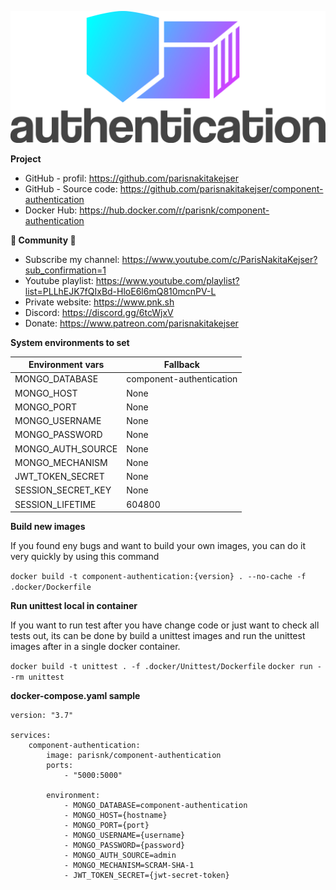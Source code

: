 ![alt text](tools/logo/authentication.png)

**Project**

- GitHub - profil: https://github.com/parisnakitakejser
- GitHub - Source code: https://github.com/parisnakitakejser/component-authentication
- Docker Hub: https://hub.docker.com/r/parisnk/component-authentication

**🌟 Community 🌟**

- Subscribe my channel: https://www.youtube.com/c/ParisNakitaKejser?sub_confirmation=1
- Youtube playlist: https://www.youtube.com/playlist?list=PLLhEJK7fQIxBd-HloE6l6mQ810mcnPV-L
- Private website: https://www.pnk.sh
- Discord: https://discord.gg/6tcWjxV
- Donate: https://www.patreon.com/parisnakitakejser

**System environments to set**

| Environment vars   | Fallback                 |
| ------------------ | ------------------------ |
| MONGO_DATABASE     | component-authentication |
| MONGO_HOST         | None                     |
| MONGO_PORT         | None                     |
| MONGO_USERNAME     | None                     |
| MONGO_PASSWORD     | None                     |
| MONGO_AUTH_SOURCE  | None                     |
| MONGO_MECHANISM    | None                     |
| JWT_TOKEN_SECRET   | None                     |
| SESSION_SECRET_KEY | None                     |
| SESSION_LIFETIME   | 604800                   |

**Build new images**

If you found eny bugs and want to build your own images, you can do it very quickly by using this command

`docker build -t component-authentication:{version} . --no-cache -f .docker/Dockerfile`

**Run unittest local in container**

If you want to run test after you have change code or just want to check all tests out, its can be done by build a unittest images and run the unittest images after in a single docker container.

`docker build -t unittest . -f .docker/Unittest/Dockerfile`
`docker run --rm unittest`

**docker-compose.yaml sample**

    version: "3.7"

    services:
        component-authentication:
            image: parisnk/component-authentication
            ports:
                - "5000:5000"

            environment:
                - MONGO_DATABASE=component-authentication
                - MONGO_HOST={hostname}
                - MONGO_PORT={port}
                - MONGO_USERNAME={username}
                - MONGO_PASSWORD={password}
                - MONGO_AUTH_SOURCE=admin
                - MONGO_MECHANISM=SCRAM-SHA-1
                - JWT_TOKEN_SECRET={jwt-secret-token}
